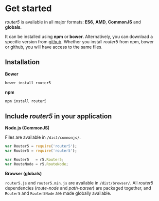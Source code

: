 # Get started

_router5_ is available in all major formats: __ES6__, __AMD__, __CommonJS__ and __globals__.

It can be installed using __npm__ or __bower__. Alternatively, you can download a specific version
from [github](https://github.com/router5/router5/releases). Whether you install _router5_ from npm, bower or github,
you will have access to the same files.


## Installation

__Bower__

```sh
bower install router5
```

__npm__

```sh
npm install router5
```

## Include _router5_ in your application

__Node.js (CommonJS)__

Files are available in `/dist/commonjs/`.

```javascript
var Router5 = require('router5');
var Router5 = require('router5');

var Router5   = r5.Router5;
var RouteNode = r5.RouteNode;
```

__Browser (globals)__

`router5.js` and `router5.min.js` are available in `/dist/browser/`. All _router5_ dependencies (_route-node_ and _path-parser_)
are packaged together, and `Router5` and `Router5Node` are made globally available.

<!-- __ES6__

_router5_ and its dependencies are written in ES6 and transpiled to ES5. If you wish to include ES6 sources directly
in your application, files are located in `/modules`. It is planned to release ES6 sources by default through __jspm__.

For now, ES6 sources can be accessed using `npm`.

```javascript
import {Router5, RouteNode} from 'router5/dist/es6'
```

__Univeral Module Loader__

The UMD format (accessible in `/dist/umd`) covers AMD, CommonJS and Globals.
 -->
